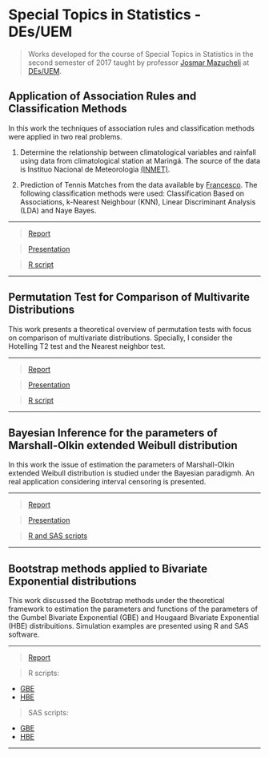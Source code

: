 # Special Topics in Statistics - DEs/UEM #
  
> Works developed for the course of Special Topics in Statistics in the second semester of 2017 taught by professor [Josmar Mazucheli](http://buscatextual.cnpq.br/buscatextual/visualizacv.do?metodo=apresentar&id=K4799931Y7) at [DEs/UEM](http://www.des.uem.br/).


## Application of Association Rules and Classification Methods
In this work the techniques of association rules and classification methods were applied in two real problems.

1. Determine the relationship between climatological variables and rainfall using data from climatological station at Maringá. The source of the data is Instituo Nacional de Meteorologia [(INMET)](http://www.inmet.gov.br/).

2. Prediction of Tennis Matches from the data available by [Francesco](https://github.com/okh1/tennis-prediction). The following classification methods were used: Classification Based on Associations, k-Nearest Neighbour (KNN), Linear Discriminant Analysis (LDA) and Naye Bayes.

***
> [Report](https://github.com/AndrMenezes/sts2017/raw/master/works-1-2/draft-1-2.pdf)

> [Presentation](https://github.com/AndrMenezes/sts2017/raw/master/works-1-2/presentation-1-2.pdf)

> [R script](https://github.com/AndrMenezes/sts2017/blob/master/works-1-2/analise.R)
***

## Permutation Test for Comparison of Multivarite Distributions

This work presents a theoretical overview of permutation tests with focus on comparison of multivariate distributions.
Specially, I consider the Hotelling T2 test and the Nearest neighbor test.

***
> [Report](https://github.com/AndrMenezes/sts2017/raw/master/work3/draft-3.pdf)

> [Presentation](https://github.com/AndrMenezes/sts2017/raw/master/work3/presentation-3.pdf)

> [R script](https://github.com/AndrMenezes/sts2017/blob/master/work3/permutation-analise.R)
***

## Bayesian Inference for the parameters of Marshall-Olkin extended Weibull distribution
In this work the issue of estimation the parameters of Marshall-Olkin extended Weibull distribution is studied under the Bayesian paradigmh. An real application considering interval censoring is presented.

***
> [Report](https://github.com/AndrMenezes/sts2017/raw/master/work4/draft-4.pdf)

> [Presentation](https://github.com/AndrMenezes/sts2017/raw/master/work4/presentation-4.pdf)

> [R and SAS scripts](https://github.com/AndrMenezes/sts2017/tree/master/work4/scripts)
***


## Bootstrap methods applied to Bivariate Exponential distributions
This work discussed the Bootstrap methods under the theoretical framework to estimation the parameters and functions of the parameters of the Gumbel Bivariate Exponential (GBE) and Hougaard Bivariate Exponential (HBE) distribuitions. Simulation examples are presented using R and SAS software.

***
> [Report](https://github.com/AndrMenezes/sts2017/raw/master/work5/draft-5.pdf)

> R scripts:
  - [GBE](https://github.com/AndrMenezes/sts2017/blob/master/work5/GBE.R)
  - [HBE](https://github.com/AndrMenezes/sts2017/blob/master/work5/HBE.R)

> SAS scripts:
  - [GBE](https://github.com/AndrMenezes/sts2017/blob/master/work5/GBE.SAS)
  - [HBE](https://github.com/AndrMenezes/sts2017/blob/master/work5/HBE.SAS)
***






